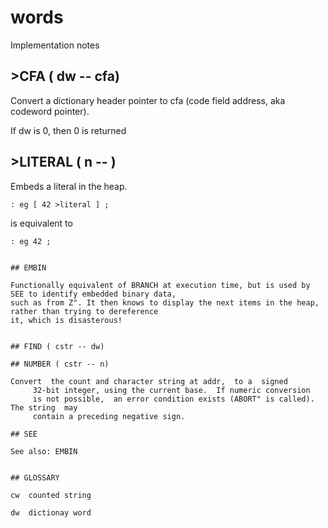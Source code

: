 # words

Implementation notes

## >CFA ( dw -- cfa)

Convert a dictionary header pointer to cfa (code field address, aka codeword pointer).

If dw is 0, then 0 is returned

## >LITERAL ( n -- )

Embeds a literal in the heap.

```
: eg [ 42 >literal ] ;
```
is equivalent to
```
: eg 42 ;


## EMBIN

Functionally equivalent of BRANCH at execution time, but is used by SEE to identify embedded binary data,
such as from Z". It then knows to display the next items in the heap, rather than trying to dereference
it, which is disasterous!


## FIND ( cstr -- dw)

## NUMBER ( cstr -- n)

Convert  the count and character string at addr,  to a  signed
     32-bit integer, using the current base.  If numeric conversion
     is not possible,  an error condition exists (ABORT" is called).   The string  may
     contain a preceding negative sign.

## SEE

See also: EMBIN


## GLOSSARY

cw	counted string

dw	dictionay word
